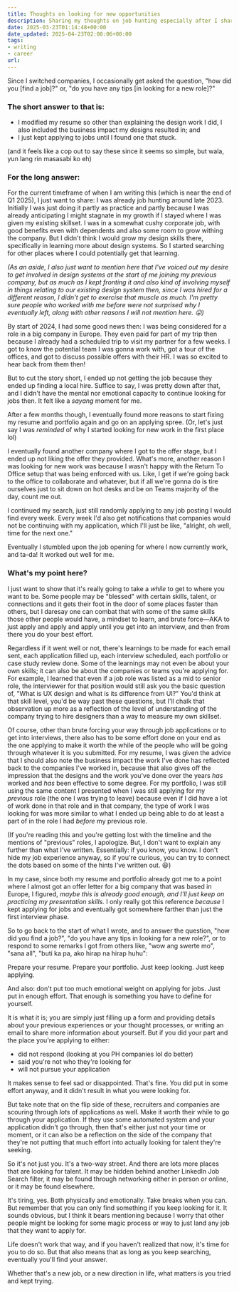 ```yaml
---
title: Thoughts on looking for new opportunities
description: Sharing my thoughts on job hunting especially after I shared to peers that I found a new role. It wasn't easy. It was long, but eventually was worth doing because I kept at it until I found something that stuck.
date: 2025-03-23T01:14:48+00:00
date_updated: 2025-04-23T02:00:06+00:00
tags: 
- writing
- career
url: 
---
```


Since I switched companies, I occasionally get asked the question, "how did you \[find a job\]?" or, "do you have any tips \[in looking for a new role\]?"

### The short answer to that is:

- I modified my resume so other than explaining the design work I did, I also included the business impact my designs resulted in; and
- I just kept applying to jobs until I found one that stuck.

(and it feels like a cop out to say these since it seems so simple, but wala, yun lang rin masasabi ko eh)
### For the long answer:
For the current timeframe of when I am writing this (which is near the end of Q1 2025), I just want to share: I was already job hunting around late 2023. Initially I was just doing it partly as practice and partly because I was already anticipating I might stagnate in my growth if I stayed where I was given my existing skillset. I was in a somewhat cushy corporate job, with good benefits even with dependents and also some room to grow withing the company. But I didn't think I would grow my design skills there, specifically in learning more about design systems. So I started searching for other places where I could potentially get that learning.

*(As an aside, I also just want to mention here that I've voiced out my desire to get involved in design systems at the start of me joining my previous company, but as much as I kept fronting it and also kind of involving myself in things relating to our existing design system then, since I was hired for a different reason, I didn't get to exercise that muscle as much. I'm pretty sure people who worked with me before were not surprised why I eventually left, along with other reasons I will not mention here. 😛)*

By start of 2024, I had some good news then: I was being considered for a role in a big company in Europe. They even paid for part of my trip then because I already had a scheduled trip to visit my partner for a few weeks. I got to know the potential team I was gonna work with, got a tour of the offices, and got to discuss possible offers with their HR. I was so excited to hear back from them then!

But to cut the story short, I ended up not getting the job because they ended up finding a local hire. Suffice to say, I was pretty down after that, and I didn't have the mental nor emotional capacity to continue looking for jobs then. It felt like a *sayang* moment for me.

After a few months though, I eventually found more reasons to start fixing my resume and portfolio again and go on an applying spree. (Or, let's just say I was _reminded_ of why I started looking for new work in the first place lol)

I eventually found another company where I got to the offer stage, but I ended up not liking the offer they provided. What's more, another reason I was looking for new work was because I wasn't happy with the Return To Office setup that was being enforced with us. Like, I get if we're going back to the office to collaborate and whatever, but if all we're gonna do is tire ourselves just to sit down on hot desks and be on Teams majority of the day, count me out.

I continued my search, just still randomly applying to any job posting I would find every week. Every week I'd also get notifications that companies would not be continuing with my application, which I'll just be like, "alright, oh well, time for the next one."

Eventually I stumbled upon the job opening for where I now currently work, and ta-da! It worked out well for me.

### What's my point here?

I just want to show that it's really going to take a _while_ to get to where you want to be. Some people may be "blessed" with certain skills, talent, or connections and it gets their foot in the door of some places faster than others, but I daresay one can combat that with some of the same skills those other people would have, a mindset to learn, and brute force—AKA to just apply and apply and apply until you get into an interview, and then from there you do your best effort. 

Regardless if it went well or not, there's learnings to be made for each email sent, each application filled up, each interview scheduled, each portfolio or case study review done. Some of the learnings may not even be about your own skills; it can also be about the companies or teams you're applying for. For example, I learned that even if a job role was listed as a mid to senior role, the interviewer for that position would still ask you the basic question of, "What is UX design and what is its difference from UI?" You'd think at that skill level, you'd be way past these questions, but I'll chalk that observation up more as a reflection of the level of understanding of the company trying to hire designers than a way to measure my own skillset.

Of course, other than brute forcing your way through job applications or to get into interviews, there also has to be some effort done on your end as the one applying to make it worth the while of the people who will be going through whatever it is you submitted. For my resume, I was given the advice that I should also note the business impact the work I've done has reflected back to the companies I've worked in, because that also gives off the impression that the designs and the work you've done over the years _has_ worked and _has_ been effective to some degree. For my portfolio, I was still using the same content I presented when I was still applying for my _previous_ role (the one I was trying to leave) because even if I did have a lot of work done in that role and in that company, the type of work I was looking for was more similar to what I ended up being able to do at least a part of in the role I had _before_ my previous role.

(If you're reading this and you're getting lost with the timeline and the mentions of "previous" roles, I apologize. But, I don't want to explain any further than what I've written. Essentially: if you know, you know. I don't hide my job experience anyway, so if you're curious, you can try to connect the dots based on some of the hints I've written out. 😆)

In my case, since both my resume and portfolio already got me to a point where I almost got an offer letter for a big company that was based in Europe, I figured, _maybe this is already good enough, and I'll just keep on practicing my presentation skills._ I only really got this reference _because_ I kept applying for jobs and eventually got somewhere farther than just the first interview phase.

So to go back to the start of what I wrote, and to answer the question, "how did you find a job?", "do you have any tips in looking for a new role?", or to respond to some remarks I got from others like, "wow ang swerte mo", "sana all", "buti ka pa, ako hirap na hirap huhu":

Prepare your resume. Prepare your portfolio. Just keep looking. Just keep applying.

And also: don't put too much emotional weight on applying for jobs. Just put in enough effort. That enough is something you have to define for yourself.

It is what it is; you are simply just filling up a form and providing details about your previous experiences or your thought processes, or writing an email to share more information about yourself. But if you did your part and the place you're applying to either:
- did not respond (looking at you PH companies lol do better)
- said you're not who they're looking for
- will not pursue your application

It makes sense to feel sad or disappointed. That's fine. You did put in some effort anyway, and it didn't result in what you were looking for.

But take note that on the flip side of these, recruiters and companies are scouring through _lots_ of applications as well. Make it worth their while to go through your application. If they use some automated system and your application didn't go through, then that's either just not your time or moment, or it can also be a reflection on the side of the company that they're not putting that much effort into actually looking for talent they're seeking.

So it's not just you. It's a two-way street. And there are lots more places that are looking for talent. It may be hidden behind another LinkedIn Job Search filter, it may be found through networking either in person or online, or it may be found elsewhere.

It's tiring, yes. Both physically and emotionally. Take breaks when you can. But remember that you can only find something if you keep looking for it. It sounds obvious, but I think it bears mentioning because I worry that other people might be looking for some magic process or way to just land any job that they want to apply for.

Life doesn't work that way, and if you haven't realized that now, it's time for you to do so. But that also means that as long as you keep searching, eventually you'll find your answer.

Whether that's a new job, or a new direction in life, what matters is you tried and kept trying.